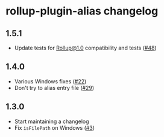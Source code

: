 # rollup-plugin-alias changelog

## 1.5.1

* Update tests for Rollup@1.0 compatibility and tests ([#48](https://github.com/rollup/rollup-plugin-alias/pull/48))

## 1.4.0

* Various Windows fixes ([#22](https://github.com/rollup/rollup-plugin-alias/pull/22))
* Don't try to alias entry file ([#29](https://github.com/rollup/rollup-plugin-alias/pull/29))

## 1.3.0

* Start maintaining a changelog
* Fix `isFilePath` on Windows ([#3](https://github.com/rollup/rollup-plugin-alias/issues/3))
